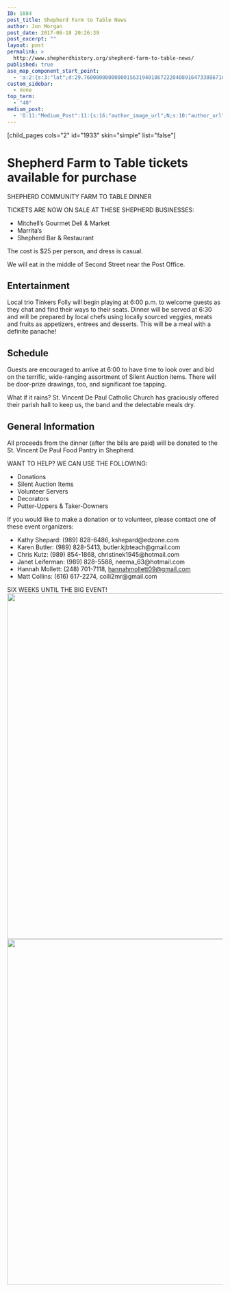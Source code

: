 ```yaml
---
ID: 1884
post_title: Shepherd Farm to Table News
author: Jon Morgan
post_date: 2017-06-18 20:26:39
post_excerpt: ""
layout: post
permalink: >
  http://www.shepherdhistory.org/shepherd-farm-to-table-news/
published: true
ase_map_component_start_point:
  - 'a:2:{s:3:"lat";d:29.760000000000001563194018672220408916473388671875;s:3:"lng";d:-95.3799999999999954525264911353588104248046875;}'
custom_sidebar:
  - none
top_term:
  - "40"
medium_post:
  - 'O:11:"Medium_Post":11:{s:16:"author_image_url";N;s:10:"author_url";N;s:11:"byline_name";N;s:12:"byline_email";N;s:10:"cross_link";s:2:"no";s:2:"id";N;s:21:"follower_notification";s:3:"yes";s:7:"license";s:19:"all-rights-reserved";s:14:"publication_id";s:12:"881fb60cdbf3";s:6:"status";s:4:"none";s:3:"url";N;}'
---
```

[child_pages cols="2" id="1933" skin="simple" list="false"]
<h1>Shepherd Farm to Table tickets available for purchase</h1>
SHEPHERD COMMUNITY FARM TO TABLE DINNER

TICKETS ARE NOW ON SALE AT THESE SHEPHERD BUSINESSES:
<ul>
 	<li>Mitchell’s Gourmet Deli &amp; Market</li>
 	<li>Marrita’s</li>
 	<li>Shepherd Bar &amp; Restaurant</li>
</ul>
The cost is $25 per person, and dress is casual.

We will eat in the middle of Second Street near the Post Office.
<h2>Entertainment</h2>
Local trio Tinkers Folly will begin playing at 6:00 p.m. to welcome guests as they chat and find their ways to their seats. Dinner will be served at 6:30 and will be prepared by local chefs using locally sourced veggies, meats and fruits as appetizers, entrees and desserts. This will be a meal with a definite panache!
<h2>Schedule</h2>
Guests are encouraged to arrive at 6:00 to have time to look over and bid on the terrific, wide-ranging assortment of Silent Auction items. There will be door-prize drawings, too, and significant toe tapping.

What if it rains? St. Vincent De Paul Catholic Church has graciously offered their parish hall to keep us, the band and the delectable meals dry.
<h2>General Information</h2>
All proceeds from the dinner (after the bills are paid) will be donated to the St. Vincent De Paul Food Pantry in Shepherd.

WANT TO HELP? WE CAN USE THE FOLLOWING:
<ul>
 	<li>Donations</li>
 	<li>Silent Auction Items</li>
 	<li>Volunteer Servers</li>
 	<li>Decorators</li>
 	<li>Putter-Uppers &amp; Taker-Downers</li>
</ul>
If you would like to make a donation or to volunteer, please contact one of these event organizers:
<ul>
 	<li>Kathy Shepard: (989) 828-6486, kshepard@edzone.com</li>
 	<li>Karen Butler: (989) 828-5413, butler.kjbteach@gmail.com</li>
 	<li>Chris Kutz: (989) 854-1868, christinek1945@hotmail.com</li>
 	<li>Janet Leiferman: (989) 828-5588, neema_63@hotmail.com</li>
 	<li>Hannah Mollett: (248) 701-7118, <a href="mailto:hannahmollett09@gmail.com">hannahmollett09@gmail.com</a></li>
 	<li>Matt Collins: (616) 617-2274, colli2mr@gmail.com</li>
</ul>
SIX WEEKS UNTIL THE BIG EVENT!

<img title="" src="http://www.shepherdhistory.org/wp-content/uploads/2017/06/null-1.png" alt="" width="624" height="806" />

<img title="" src="http://www.shepherdhistory.org/wp-content/uploads/2017/06/null-2.png" alt="" width="624" height="806" />